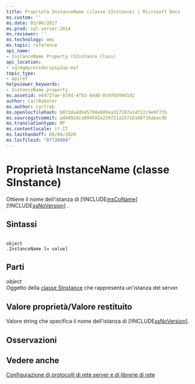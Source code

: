 ```yaml
---
title: Proprietà InstanceName (classe SInstance) | Microsoft Docs
ms.custom: ''
ms.date: 03/06/2017
ms.prod: sql-server-2014
ms.reviewer: ''
ms.technology: wmi
ms.topic: reference
api_name:
- InstanceName Property (SInstance Class)
api_location:
- sqlmgmproviderxpsp2up.mof
topic_type:
- apiref
helpviewer_keywords:
- InstanceName property
ms.assetid: e6472fae-870d-4fb3-84d0-0c8f6599d1d2
author: CarlRabeler
ms.author: carlrab
ms.openlocfilehash: b073da4db45708e609aa317507a14f22c9e9f7fb
ms.sourcegitcommit: ad4d92dce894592a259721a1571b1d8736abacdb
ms.translationtype: MT
ms.contentlocale: it-IT
ms.lasthandoff: 08/04/2020
ms.locfileid: "87726804"
---
```

# <a name="instancename-property-sinstance-class"></a>Proprietà InstanceName (classe SInstance)
  Ottiene il nome dell'istanza di [!INCLUDE[msCoName](../../../includes/msconame-md.md)] [!INCLUDE[ssNoVersion](../../../includes/ssnoversion-md.md)] .  
  
## <a name="syntax"></a>Sintassi  
  
```  
  
object  
.InstanceName [= value]  
```  
  
## <a name="parts"></a>Parti  
 *object*  
 Oggetto della [classe SInstance](sinstance-class.md) che rappresenta un'istanza del server.  
  
## <a name="property-valuereturn-value"></a>Valore proprietà/Valore restituito  
 Valore string che specifica il nome dell'istanza di [!INCLUDE[ssNoVersion](../../../includes/ssnoversion-md.md)].  
  
## <a name="remarks"></a>Osservazioni  
  
## <a name="see-also"></a>Vedere anche  
 [Configurazione di protocolli di rete server e di librerie di rete](https://msdn.microsoft.com/library/ms177485\(v=sql.100\).aspx)  
  
  
